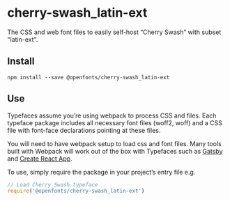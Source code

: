 
# cherry-swash_latin-ext

The CSS and web font files to easily self-host “Cherry Swash” with subset "latin-ext".

## Install

`npm install --save @openfonts/cherry-swash_latin-ext`

## Use

Typefaces assume you’re using webpack to process CSS and files. Each typeface
package includes all necessary font files (woff2, woff) and a CSS file with
font-face declarations pointing at these files.

You will need to have webpack setup to load css and font files. Many tools built
with Webpack will work out of the box with Typefaces such as [Gatsby](https://github.com/gatsbyjs/gatsby)
and [Create React App](https://github.com/facebookincubator/create-react-app).

To use, simply require the package in your project’s entry file e.g.

```javascript
// Load Cherry Swash typeface
require('@openfonts/cherry-swash_latin-ext')
```
